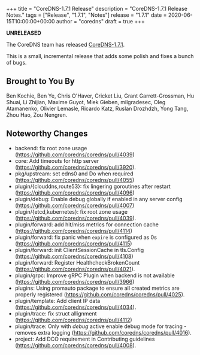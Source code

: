 +++
title = "CoreDNS-1.7.1 Release"
description = "CoreDNS-1.7.1 Release Notes."
tags = ["Release", "1.7.1", "Notes"]
release = "1.7.1"
date = 2020-06-15T10:00:00+00:00
author = "coredns"
draft = true
+++

**UNRELEASED**

The CoreDNS team has released
[CoreDNS-1.7.1](https://github.com/coredns/coredns/releases/tag/v1.7.1).

This is a small, incremental release that adds some polish and fixes a bunch of bugs.

## Brought to You By

Ben Kochie,
Ben Ye,
Chris O'Haver,
Cricket Liu,
Grant Garrett-Grossman,
Hu Shuai,
Li Zhijian,
Maxime Guyot,
Miek Gieben,
milgradesec,
Oleg Atamanenko,
Olivier Lemasle,
Ricardo Katz,
Ruslan Drozhdzh,
Yong Tang,
Zhou Hao,
Zou Nengren.

## Noteworthy Changes

* backend: fix root zone usage (https://github.com/coredns/coredns/pull/4039)
* core: Add timeouts for http server (https://github.com/coredns/coredns/pull/3920).
* pkg/upstream: set edns0 and Do when required (https://github.com/coredns/coredns/pull/4055)
* plugin/{clouddns,route53}: fix lingering goroutines after restart (https://github.com/coredns/coredns/pull/4096)
* plugin/debug: Enable debug globally if enabled in any server config (https://github.com/coredns/coredns/pull/4007)
* plugin/{etcd,kubernetes}: fix root zone usage (https://github.com/coredns/coredns/pull/4039).
* plugin/forward: add hit/miss metrics for connection cache (https://github.com/coredns/coredns/pull/4114)
* plugin/forward: fix panic when `expire` is configured as 0s (https://github.com/coredns/coredns/pull/4115)
* plugin/forward: init ClientSessionCache in tls.Config (https://github.com/coredns/coredns/pull/4108)
* plugin/forward: Register HealthcheckBrokenCount (https://github.com/coredns/coredns/pull/4021).
* plugin/grpc: Improve gRPC Plugin when backend is not available (https://github.com/coredns/coredns/pull/3966)
* plugins: Using promauto package to ensure all created metrics are properly registered (https://github.com/coredns/coredns/pull/4025).
* plugin/template: Add client IP data (https://github.com/coredns/coredns/pull/4034).
* plugin/trace: fix struct allignment (https://github.com/coredns/coredns/pull/4112)
* plugin/trace: Only with *debug* active enable debug mode for tracing - removes extra logging (https://github.com/coredns/coredns/pull/4016).
* project: Add DCO requirement in Contributing guidelines (https://github.com/coredns/coredns/pull/4008).
